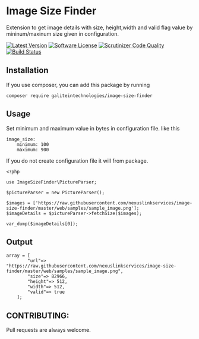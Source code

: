 # Image Size Finder
Extension to get image details with size, height,width and valid flag value by mininum/maxinum size given in configuration.

[![Latest Version](https://img.shields.io/packagist/v/nexuslinkservices/image-size-finder.svg?style=flat-square)](https://packagist.org/packages/nexuslinkservices/image-size-finder)
[![Software License](http://img.shields.io/badge/license-MIT-brightgreen.svg?style=flat-square)](LICENSE)
[![Scrutinizer Code Quality](https://scrutinizer-ci.com/g/nexuslinkservices/image-size-finder/badges/quality-score.png?b=master)](https://scrutinizer-ci.com/g/nexuslinkservices/image-size-finder/?branch=master)
[![Build Status](https://scrutinizer-ci.com/g/nexuslinkservices/image-size-finder/badges/build.png?b=master)](https://scrutinizer-ci.com/g/nexuslinkservices/image-size-finder/build-status/master)

## Installation

If you use composer, you can add this package by running 

````
composer require galiteintechnologies/image-size-finder
````

## Usage

Set minimum and maximum value in bytes in configuration file. like this

```
image_size:
    minimum: 100
    maximum: 900
```

If you do not create configuration file it will from package.

```
<?php

use ImageSizeFinder\PictureParser;

$pictureParser = new PictureParser();
        
$images = ['https://raw.githubusercontent.com/nexuslinkservices/image-size-finder/master/web/samples/sample_image.png'];
$imageDetails = $pictureParser->fetchSize($images);
        
var_dump($imageDetails[0]);        
```

## Output

```
array = [
        "url"=> "https://raw.githubusercontent.com/nexuslinkservices/image-size-finder/master/web/samples/sample_image.png",
        "size"=> 82966,
        "height"=> 512,
        "width"=> 512,
        "valid"=> true 
    ];
```

## CONTRIBUTING:

Pull requests are always welcome.
